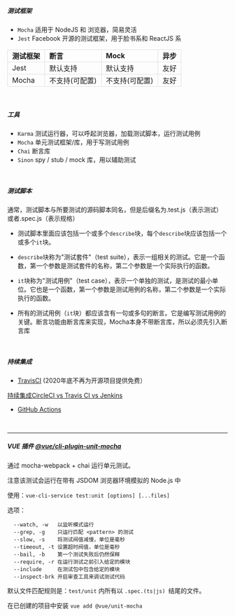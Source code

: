 ##### 测试框架
- `Mocha` 适用于 NodeJS 和 浏览器，简易灵活
- `Jest` Facebook 开源的测试框架，用于脸书系和 ReactJS 系

| 测试框架 | 断言 | Mock | 异步 |
| :---- | :---- | :---- | :---- |
| Jest | 默认支持 | 默认支持 | 友好 |
| Mocha | 不支持(可配置) | 不支持(可配置) | 友好

<br />

##### 工具
- `Karma` 测试运行器，可以呼起浏览器，加载测试脚本，运行测试用例
- `Mocha` 单元测试框架/库，用于写测试用例
- `Chai` 断言库
- `Sinon` spy / stub / mock 库，用以辅助测试

<br />

##### 测试脚本
通常，测试脚本与所要测试的源码脚本同名，但是后缀名为.test.js（表示测试）或者.spec.js（表示规格）

- 测试脚本里面应该包括一个或多个`describe`块，每个`describe`块应该包括一个或多个`it`块。

- `describe`块称为"测试套件"（test suite），表示一组相关的测试。它是一个函数，第一个参数是测试套件的名称，第二个参数是一个实际执行的函数。

- `it`块称为"测试用例"（test case），表示一个单独的测试，是测试的最小单位。它也是一个函数，第一个参数是测试用例的名称，第二个参数是一个实际执行的函数。

- 所有的测试用例（`it`块）都应该含有一句或多句的断言。它是编写测试用例的关键。断言功能由断言库来实现，Mocha本身不带断言库，所以必须先引入断言库

<br/>

##### 持续集成
- [TravisCI](https://travis-ci.org/) (2020年底不再为开源项目提供免费）

[持续集成CircleCI vs Travis CI vs Jenkins](https://zhuanlan.zhihu.com/p/59686072)

- [GitHub Actions](https://docs.github.com/cn/actions/automating-builds-and-tests/about-continuous-integration)

<br/>
<hr/>

##### VUE 插件 [@vue/cli-plugin-unit-mocha](https://github.com/vuejs/vue-docs-zh-cn/blob/master/vue-cli-plugin-unit-mocha/README.md)


通过 mocha-webpack + chai 运行单元测试。

注意该测试会运行在带有 JSDOM 浏览器环境模拟的 Node.js 中

使用：`vue-cli-service test:unit [options] [...files]`

选项：
```
  --watch, -w   以监听模式运行
  --grep, -g    只运行匹配 <pattern> 的测试
  --slow, -s    将测试阀值减慢，单位是毫秒
  --timeout, -t 设置超时阀值，单位是毫秒
  --bail, -b    第一个测试失败后仍然保释
  --require, -r 在运行测试之前引入给定的模块
  --include     在测试包中包含给定的模块
  --inspect-brk 开启审查工具来调试测试代码
```
默认文件匹配规则是：`test/unit` 内所有以 `.spec.(ts|js) `结尾的文件。

在已创建的项目中安装
`vue add @vue/unit-mocha`


<style>
table {
    width: 100%;
    max-width: 600px; 
    border-collapse: collapse; 
}
table th,
table td {
  height: 28px; 
  border: 1px solid #dedede; 
  padding: 0 10px; 
}
</style>
